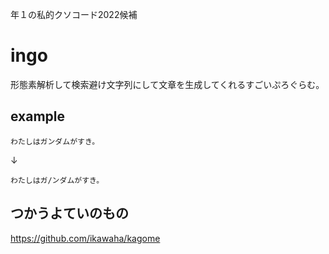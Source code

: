 年１の私的クソコード2022候補

# ingo

形態素解析して検索避け文字列にして文章を生成してくれるすごいぷろぐらむ。

## example
```
わたしはガンダムがすき。
```
↓
```
わたしはガ/ンダムがすき。
```

## つかうよていのもの
https://github.com/ikawaha/kagome
